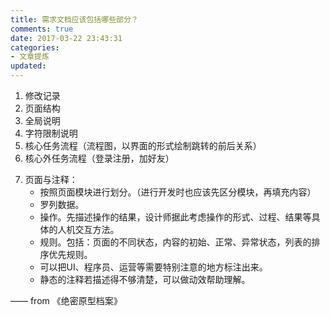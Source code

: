 ```yaml
---
title: 需求文档应该包括哪些部分？
comments: true
date: 2017-03-22 23:43:31
categories:
- 文章提炼
updated:
---
```


1. 修改记录
2. 页面结构
3. 全局说明
4. 字符限制说明
5. 核心任务流程（流程图，以界面的形式绘制跳转的前后关系）
6. 核心外任务流程（登录注册，加好友）

<!-- more -->

7. 页面与注释：
    - 按照页面模块进行划分。（进行开发时也应该先区分模块，再填充内容）
    - 罗列数据。
    - 操作。先描述操作的结果，设计师据此考虑操作的形式、过程、结果等具体的人机交互方法。
    - 规则。包括：页面的不同状态，内容的初始、正常、异常状态，列表的排序优先规则。
    - 可以把UI、程序员、运营等需要特别注意的地方标注出来。
    - 静态的注释若描述得不够清楚，可以做动效帮助理解。

—— from 《绝密原型档案》
